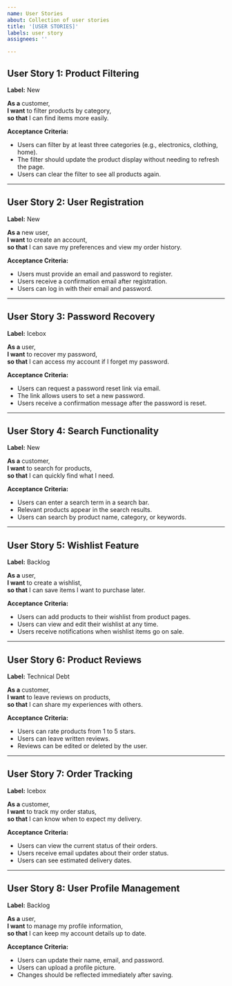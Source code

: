 ```yaml
---
name: User Stories
about: Collection of user stories
title: '[USER STORIES]'
labels: user story
assignees: ''

---
```


## User Story 1: Product Filtering
**Label:** New

**As a** customer,  
**I want** to filter products by category,  
**so that** I can find items more easily.

**Acceptance Criteria:**
- Users can filter by at least three categories (e.g., electronics, clothing, home).
- The filter should update the product display without needing to refresh the page.
- Users can clear the filter to see all products again.

---

## User Story 2: User Registration
**Label:** New

**As a** new user,  
**I want** to create an account,  
**so that** I can save my preferences and view my order history.

**Acceptance Criteria:**
- Users must provide an email and password to register.
- Users receive a confirmation email after registration.
- Users can log in with their email and password.

---

## User Story 3: Password Recovery
**Label:** Icebox

**As a** user,  
**I want** to recover my password,  
**so that** I can access my account if I forget my password.

**Acceptance Criteria:**
- Users can request a password reset link via email.
- The link allows users to set a new password.
- Users receive a confirmation message after the password is reset.

---

## User Story 4: Search Functionality
**Label:** New

**As a** customer,  
**I want** to search for products,  
**so that** I can quickly find what I need.

**Acceptance Criteria:**
- Users can enter a search term in a search bar.
- Relevant products appear in the search results.
- Users can search by product name, category, or keywords.

---

## User Story 5: Wishlist Feature
**Label:** Backlog

**As a** user,  
**I want** to create a wishlist,  
**so that** I can save items I want to purchase later.

**Acceptance Criteria:**
- Users can add products to their wishlist from product pages.
- Users can view and edit their wishlist at any time.
- Users receive notifications when wishlist items go on sale.

---

## User Story 6: Product Reviews
**Label:** Technical Debt

**As a** customer,  
**I want** to leave reviews on products,  
**so that** I can share my experiences with others.

**Acceptance Criteria:**
- Users can rate products from 1 to 5 stars.
- Users can leave written reviews.
- Reviews can be edited or deleted by the user.

---

## User Story 7: Order Tracking
**Label:** Icebox

**As a** customer,  
**I want** to track my order status,  
**so that** I can know when to expect my delivery.

**Acceptance Criteria:**
- Users can view the current status of their orders.
- Users receive email updates about their order status.
- Users can see estimated delivery dates.

---

## User Story 8: User Profile Management
**Label:** Backlog

**As a** user,  
**I want** to manage my profile information,  
**so that** I can keep my account details up to date.

**Acceptance Criteria:**
- Users can update their name, email, and password.
- Users can upload a profile picture.
- Changes should be reflected immediately after saving.
